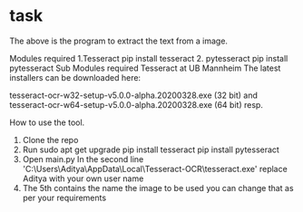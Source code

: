 # task
The above is the program to extract the text from a image.

   Modules required
 1.Tesseract
   pip install tesseract
 2. pytesseract
   pip install pytesseract
   Sub Modules required
Tesseract at UB Mannheim
The latest installers can be downloaded here:

tesseract-ocr-w32-setup-v5.0.0-alpha.20200328.exe (32 bit) and
tesseract-ocr-w64-setup-v5.0.0-alpha.20200328.exe (64 bit) resp.

  How to use the tool.
1. Clone the repo 
2. Run
   sudo apt get upgrade
   pip install tesseract
   pip install pytesseract
3. Open main.py
   In the second line
   'C:\Users\Aditya\AppData\Local\Tesseract-OCR\tesseract.exe' 
   replace Aditya with your own user name
4. The 5th contains the name the image to be used you can change that as per your requirements
